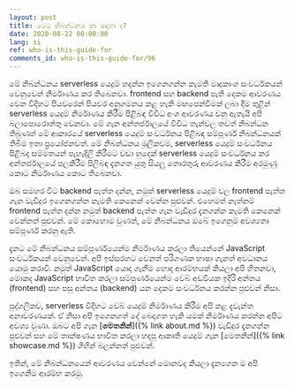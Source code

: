 ```yaml
---
layout: post
title: මෙම නිබන්ධනය කා සඳහා ද?
date: 2020-08-22 00:00:00
lang: si
ref: who-is-this-guide-for
comments_id: who-is-this-guide-for/96
---
```


මේ නිබන්ධනය serverless යෙදුම් හදන්න ඉගෙනගන්න කැමති මෘදුකාංග සංවර්ධකයන් වෙනුවෙන් නිර්මාණය කර තිබෙනවා. frontend සහ backend පැති දෙකම ආවරණය වෙන විදිහට පියවරෙන් පියවර අනුගමනය කළ හැකි මඟපෙන්වීමක් ලබා දීම තුළින් serverless යෙදුම් නිර්මාණය කිරීම පිළිබඳ විවිධ අංශ ආවරණය වනු ඇතැයි අපි බලාපොරොත්තු වෙනවා. මේ ගැන අන්තර්ජාලයේ විවිධ තැන්වල තවත් නිබන්ධන තිබුණත් මේ ආකාරයේ serverless යෙදුම් සංවර්ධනය පිළිබඳ සම්පූර්ණ නිබන්ධනයක් තිබීම ඉතා ප්‍රයෝජනවත්. මේ නිබන්ධනය මූලිකවම, serverless යෙදුම් සංවර්ධනය පිළිබද සම්මතයන් පැහැදිලි කිරීමට වඩා හුදෙක් serverless යෙදුම් සංවර්ධනය කර අන්තර්ජාලයේ පලකිරීම පිලිබඳ දැනගත යුතු සියලු තොරතුරු ආවරණය කිරීම අරමුණු කොට නිර්මාණය කොට තිබෙනවා. 

ඔබ සමහර විට backend පැත්ත දන්න, නමුත් serverless යෙදුම් වල frontend පැත්ත ගැන වැඩිදුර ඉගෙනගන්න කැමති කෙනෙක් වෙන්න පුළුවන්. එහෙමත් නැත්නම් frontend පැත්ත දන්න නමුත් backend පැත්ත ගැන වැඩිදුර දැනගන්න කැමති කෙනෙක් වෙන්නත් පුළුවන්. මේ කොහොම වුණත්, මේ නිබන්ධනය ඔබේ ඉගෙනුම් අවශ්‍යතා සම්පූර්ණ කරනු ඇති.

දැනට මේ නිබන්ධනය සම්පූර්ණයෙන්ම නිර්මාණය කරලා තියෙන්නේ JavaScript සංවර්ධකයන් වෙනුවෙන්. අපි ඉස්සරහට වෙනත් පරිගණක භාෂා ගැනත් අවධානය යොමු කරාවි. නමුත් JavaScript යොදා ගැනීම හොද ආරම්භයක් කියලා අපි හිතනවා, මොකද JavaScript භාවිත කරලා සම්පුර්ණයෙන්ම වෙබ් අඩවියක ඉදිරි අන්තය (frontend) සහ පසු අන්තය (backend) යන දෙකම සංවර්ධනය කරන්න පුළුවන් නිසා.

පුද්ගලිකව, serverless විදිහට වෙබ් යෙදුම් නිර්මාණය කිරීම අපි කළ දැවැන්ත අනාවරණයක්. ඒ නිසා අපි ඉගෙනගත් දේ බෙදාගත හැකි යමක් නිර්මාණය කරන්න අපිට අවශ්‍ය වුණා. ඔබට අපි ගැන [**මෙතනින්**]({% link about.md %}) වැඩිදුර දැනගන්න පුළුවන් සහ මේ තාක්ෂණය භාවිත කරලා හදපු ආකෘති යෙදුම් ගැන [මෙතනින්]({% link showcase.md %}) ගිහින් බලන්නත් පුළුවන්. 

ඉතින්, මේ නිබන්ධනයෙන් ආවරණය වෙන්නේ මොනවද කියලා දැනගෙන ම අපි ඉගෙනීම ආරම්භ කරමු.
